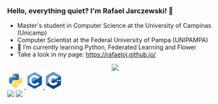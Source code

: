 ### Hello, everything quiet? I'm Rafael Jarczewski! 👋

- Master's student in Computer Science at the University of Campinas (Unicamp)
- Computer Scientist at the Federal University of Pampa (UNIPAMPA)
- 🌱 I’m currently learning Python, Federated Learning and Flower
- Take a look in my page: https://rafaeloj.github.io/

<div align="center">
  <a href="https://github.com/rafaeloj">
  <img height="180em" src="https://github-readme-stats.vercel.app/api?username=rafaeloj&show_icons=true&theme=dark&include_all_commits=true&count_private=true"/>
    <!--
  <img height="180em" src="https://github-readme-stats.vercel.app/api/top-langs/?username=rafaeloj&layout=compact&langs_count=7&theme=dark"/>
    -->
</div>
<div style="display: inline_block">
    <img allign="center" alt="Python height="30" width="40" src="https://github.com/devicons/devicon/blob/master/icons/python/python-original.svg"/>
    <img allign="center" alt="C height="30" width="40" src="https://github.com/devicons/devicon/blob/master/icons/c/c-original.svg"/>
    <img allign="center" alt="CPP height="30" width="40" src="https://github.com/devicons/devicon/blob/master/icons/cplusplus/cplusplus-original.svg"/>
</div>
  
  </a>
  <a href = "mailto:rafaeloliiveira19@gmail.com"><img src="https://img.shields.io/badge/-Gmail-%23333?style=for-the-badge&logo=gmail&logoColor=white" target="_blank"></a>
    <a href="https://www.linkedin.com/in/rafael-jarczewski-693b47215/">
        <img src="https://img.shields.io/badge/LinkedIn-0077B5?style=for-the-badge&logo=linkedin&logoColor=white"/>
    </a>
